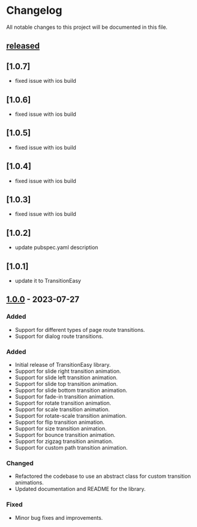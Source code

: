 Changelog
=========

All notable changes to this project will be documented in this file.

## [released]

## [1.0.7]
- fixed issue with ios build

## [1.0.6]
- fixed issue with ios build

## [1.0.5]
- fixed issue with ios build

## [1.0.4]
- fixed issue with ios build

## [1.0.3]
- fixed issue with ios build

## [1.0.2]
- update pubspec.yaml description

## [1.0.1] 
- update it to TransitionEasy


## [1.0.0] - 2023-07-27

### Added
- Support for different types of page route transitions.
- Support for dialog route transitions.

### Added
- Initial release of TransitionEasy library.
- Support for slide right transition animation.
- Support for slide left transition animation.
- Support for slide top transition animation.
- Support for slide bottom transition animation.
- Support for fade-in transition animation.
- Support for rotate transition animation.
- Support for scale transition animation.
- Support for rotate-scale transition animation.
- Support for flip transition animation.
- Support for size transition animation.
- Support for bounce transition animation.
- Support for zigzag transition animation.
- Support for custom path transition animation.

### Changed
- Refactored the codebase to use an abstract class for custom transition animations.
- Updated documentation and README for the library.

### Fixed
- Minor bug fixes and improvements.

[released]: https://github.com/georgesamirmansour/easyTransition
[1.0.0]: https://github.com/georgesamirmansour/easyTransition

